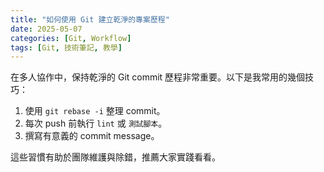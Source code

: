 ```yaml
---
title: "如何使用 Git 建立乾淨的專案歷程"
date: 2025-05-07
categories: [Git, Workflow]
tags: [Git, 技術筆記, 教學]
---
```


在多人協作中，保持乾淨的 Git commit 歷程非常重要。以下是我常用的幾個技巧：

1. 使用 `git rebase -i` 整理 commit。
2. 每次 push 前執行 `lint` 或 `測試腳本`。
3. 撰寫有意義的 commit message。

這些習慣有助於團隊維護與除錯，推薦大家實踐看看。
